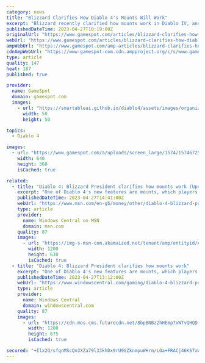 ```yaml
---
category: news
title: "Blizzard Clarifies How Diablo 4's Mounts Will Work"
excerpt: "Blizzard recently clarified how mounts work in Diablo IV, and how they're fully customizable and shared between all characters on your profile."
publishedDateTime: 2023-04-27T10:19:00Z
originalUrl: "https://www.gamespot.com/articles/blizzard-clarifies-how-diablo-4s-mounts-will-work/1100-6513636/"
webUrl: "https://www.gamespot.com/articles/blizzard-clarifies-how-diablo-4s-mounts-will-work/1100-6513636/"
ampWebUrl: "https://www.gamespot.com/amp-articles/blizzard-clarifies-how-diablo-4s-mounts-will-work/1100-6513636/"
cdnAmpWebUrl: "https://www-gamespot-com.cdn.ampproject.org/c/s/www.gamespot.com/amp-articles/blizzard-clarifies-how-diablo-4s-mounts-will-work/1100-6513636/"
type: article
quality: 147
heat: 187
published: true

provider:
  name: GameSpot
  domain: gamespot.com
  images:
    - url: "https://smartableai.github.io/diablo4/assets/images/organizations/gamespot.com-50x50.jpg"
      width: 50
      height: 50

topics:
  - Diablo 4

images:
  - url: "https://www.gamespot.com/a/uploads/screen_large/1574/15746725/4108371-88.jpg"
    width: 640
    height: 360
    isCached: true

related:
  - title: "Diablo 4: Blizzard President clarifies how mounts work (Update)"
    excerpt: "One of Diablo 4's new features are mounts, which players can use to move around the map quicker than they'd be able to on foot. A previous report suggested Diablo 4's mounts couldn't be unlocked until after players finished the campaign."
    publishedDateTime: 2023-04-27T14:41:00Z
    webUrl: "https://www.msn.com/en-gb/money/other/diablo-4-blizzard-president-clarifies-how-mounts-work-update/ar-AA1ar6A6"
    type: article
    provider:
      name: Windows Central on MSN
      domain: msn.com
    quality: 87
    images:
      - url: "https://img-s-msn-com.akamaized.net/tenant/amp/entityid/AA1arjlI.img?h=630&w=1200&m=6&q=60&o=t&l=f&f=jpg"
        width: 1200
        height: 630
        isCached: true
  - title: "Diablo 4: Blizzard President clarifies how mounts work"
    excerpt: "One of Diablo 4's new features are mounts, which players can use to move around the map quicker than they'd be able to on foot. A previous report suggested Diablo 4's mounts couldn't be unlocked until after players finished the campaign."
    publishedDateTime: 2023-04-27T13:12:00Z
    webUrl: "https://www.windowscentral.com/gaming/diablo-4-blizzard-president-clarifies-how-mounts-work"
    type: article
    provider:
      name: Windows Central
      domain: windowscentral.com
    quality: 87
    images:
      - url: "https://cdn.mos.cms.futurecdn.net/8bpBNBz2hHEmp7xWTvQHQD-1200-80.jpg"
        width: 1200
        height: 675
        isCached: true

secured: "+Ilx2O/sfqnMScQn3XZa79l33khDx9rU9GZknmpuWHrm/LOa+FRACj46KS7xWRebtlqfGgBj8eOV0BLw2lXiq2wVmcLk6kZBbMizqze/xSA8tjD+6FBJdgPCB5YNEsA0crjqV0iS1ZjDXRNBAXsIc5OMnOMsbEpsAcNJ6LaCpYbZSM3YMkiZWtaw5iEWpBx5XpIF4oXxEH92c+vsu9o8aNAByFzVzrkpI+85Luebf9Y0Phv08WnhOUqRwlm5TH8DWcj5o9iDWg8QgmawSPCELmvUYrSIBigPffX+JzJ1LjjCzp2WizjjKQlqlmqFbgXx2KaY7ZzeUvJ7Cv5iuK7IItywHFPDAXIt4SGKEKJN1qA=;HZg4ze6StUbAU9keJLIwHQ=="
---
```


